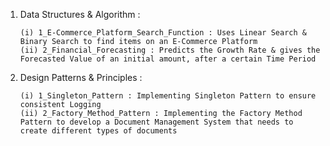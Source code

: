 1. Data Structures & Algorithm :

       (i) 1_E-Commerce_Platform_Search_Function : Uses Linear Search & Binary Search to find items on an E-Commerce Platform
       (ii) 2_Financial_Forecasting : Predicts the Growth Rate & gives the Forecasted Value of an initial amount, after a certain Time Period

2. Design Patterns & Principles :

       (i) 1_Singleton_Pattern : Implementing Singleton Pattern to ensure consistent Logging
       (ii) 2_Factory_Method_Pattern : Implementing the Factory Method Pattern to develop a Document Management System that needs to create different types of documents
